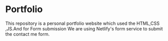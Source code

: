 # Portfolio
This repository is a personal portfolio website which used the HTML,CSS ,JS.And for Form submission We are using Netlify's form service to submit the contact me form.
